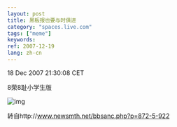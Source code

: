 ```yaml
---
layout: post
title: 黑板报也要与时俱进
category: "spaces.live.com"
tags: ["meme"]
keywords: 
ref: 2007-12-19
lang: zh-cn
---
```


18 Dec 2007 21:30:08 CET

8荣8耻小学生版

![img](http://www.zooomr.com/photos/easygoal/3959124/)

转自http://www.newsmth.net/bbsanc.php?p=872-5-922


